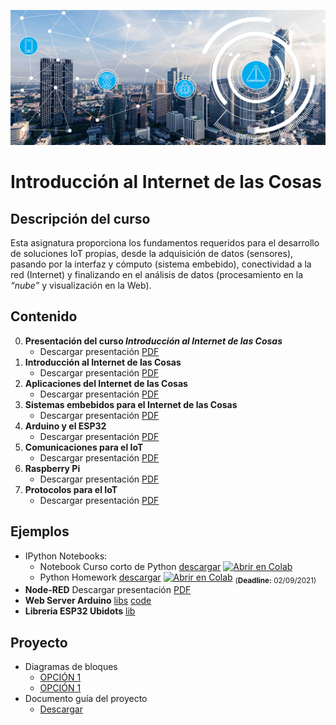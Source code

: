 [![banner](/_assets/pics/iotbanner.jpg)](https://github.com/marcoteran/iotintroduction)
# Introducción al Internet de las Cosas

## Descripción del curso

Esta asignatura proporciona los fundamentos requeridos para el desarrollo de soluciones IoT propias, desde la adquisición de datos (sensores), pasando por la interfaz y cómputo (sistema embebido), conectividad a la red (Internet) y finalizando en el análisis de datos (procesamiento en la *“nube”* y visualización en la Web).

## Contenido
0. **Presentación del curso *Introducción al Internet de las Cosas***
	* Descargar presentación [PDF](https://github.com/marcoteran/iotintroduction/raw/master/lectures/00_uc_iot_syllabus.pdf)
1. **Introducción al Internet de las Cosas**
	* Descargar presentación [PDF](https://github.com/marcoteran/iotintroduction/raw/master/lectures/01_iot_introduction.pdf)	
2. **Aplicaciones del Internet de las Cosas**
	* Descargar presentación [PDF](https://github.com/marcoteran/iotintroduction/raw/master/lectures/02_iot_applications.pdf)
3. **Sistemas embebidos para el Internet de las Cosas**
	* Descargar presentación [PDF](https://github.com/marcoteran/iotintroduction/raw/master/lectures/03_iot_embeddedsystems.pdf)
4. **Arduino y el ESP32**
	* Descargar presentación [PDF](https://github.com/marcoteran/iotintroduction/raw/master/lectures/04_iot_arduino.pdf)
5. **Comunicaciones para el IoT**
	* Descargar presentación [PDF](https://github.com/marcoteran/iotintroduction/raw/master/lectures/05_iot_COMM.pdf)
6. **Raspberry Pi**
	* Descargar presentación [PDF](https://github.com/marcoteran/iotintroduction/raw/master/lectures/06_iot_raspberrypy.pdf)
7. **Protocolos para el IoT**
	* Descargar presentación [PDF](https://github.com/marcoteran/iotintroduction/raw/master/lectures/07_iot_protocols.pdf)

## Ejemplos
* IPython Notebooks:
	- Notebook Curso corto de Python [descargar](https://github.com/marcoteran/internetofthings/blob/master/laboratory/00_introtopython/01_internetofthings_pythoncrashcourse.ipynb)
	[![Abrir en Colab](https://colab.research.google.com/assets/colab-badge.svg)](https://colab.research.google.com/github/marcoteran/internetofthings/blob/master/laboratory/00_introtopython/01_internetofthings_pythoncrashcourse.ipynb)
	* Python Homework [descargar](https://github.com/marcoteran/internetofthings/blob/master/laboratory/00_introtopython/02_internetofthings_pythoncrashcoursehomework.ipynb)
	[![Abrir en Colab](https://colab.research.google.com/assets/colab-badge.svg)](https://colab.research.google.com/github/marcoteran/internetofthings/blob/master/laboratory/00_introtopython/02_internetofthings_pythoncrashcoursehomework.ipynb) <sub>(**Deadline:** 02/09/2021)</sub>
* **Node-RED** Descargar presentación [PDF](https://github.com/marcoteran/internetofthings/raw/master/lectures/08_iot_nodered.pdf)
* **Web Server Arduino** [libs](https://randomnerdtutorials.com/esp32-dht11-dht22-temperature-humidity-web-server-arduino-ide/) [code](https://raw.githubusercontent.com/RuiSantosdotme/ESP32-Course/master/code/WiFi_Web_Server_DHT/WiFi_Web_Server_DHT.ino)
* **Libreria ESP32 Ubidots** [lib](https://github.com/ubidots/ubidots-esp32)

## Proyecto
- Diagramas de bloques
	* [OPCIÓN 1](https://github.com/marcoteran/iotintroduction/raw/master/files/pictures/arch_system.png)
	* [OPCIÓN 1](https://github.com/marcoteran/iotintroduction/raw/master/files/pictures/arch_system2.png)
- Documento guía del proyecto
	* [Descargar](https://github.com/marcoteran/iotintroduction/raw/master/homeworks/iot_proyecto.docx)

